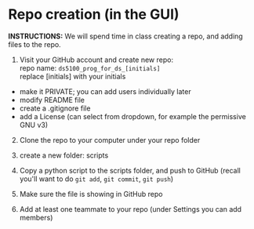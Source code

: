 # Repo creation (in the GUI)

**INSTRUCTIONS:** We will spend time in class creating a repo, and adding files to the repo.

1) Visit your GitHub account and create new repo:  
repo name: `ds5100_prog_for_ds_[initials]`  
replace [initials] with your initials  

- make it PRIVATE; you can add users individually later  
- modify README file  
- create a .gitignore file  
- add a License (can select from dropdown, for example the permissive GNU v3)

2) Clone the repo to your computer under your repo folder  

3) create a new folder: scripts

4) Copy a python script to the scripts folder, and push to GitHub (recall you'll want to do `git add`, `git commit`, `git push`)

5) Make sure the file is showing in GitHub repo

6) Add at least one teammate to your repo (under Settings you can add members)

